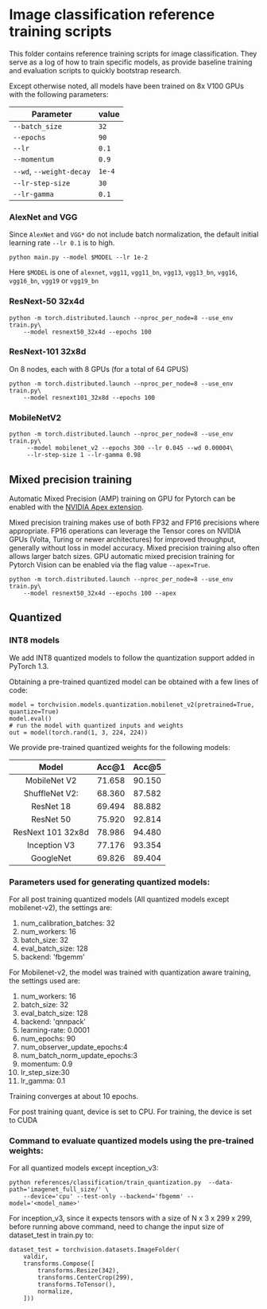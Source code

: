 # Image classification reference training scripts

This folder contains reference training scripts for image classification.
They serve as a log of how to train specific models, as provide baseline
training and evaluation scripts to quickly bootstrap research.

Except otherwise noted, all models have been trained on 8x V100 GPUs with 
the following parameters:

| Parameter                | value  |
| ------------------------ | ------ |
| `--batch_size`           | `32`   |
| `--epochs`               | `90`   |
| `--lr`                   | `0.1`  |
| `--momentum`             | `0.9`  |
| `--wd`, `--weight-decay` | `1e-4` |
| `--lr-step-size`         | `30`   |
| `--lr-gamma`             | `0.1`  |

### AlexNet and VGG

Since `AlexNet` and `VGG*` do not include batch normalization, the default
initial learning rate `--lr 0.1` is to high.

```
python main.py --model $MODEL --lr 1e-2
```

Here `$MODEL` is one of `alexnet`, `vgg11`, `vgg11_bn`, `vgg13`, `vgg13_bn`, 
`vgg16`, `vgg16_bn`, `vgg19` or `vgg19_bn`

### ResNext-50 32x4d
```
python -m torch.distributed.launch --nproc_per_node=8 --use_env train.py\
    --model resnext50_32x4d --epochs 100
```


### ResNext-101 32x8d

On 8 nodes, each with 8 GPUs (for a total of 64 GPUS)
```
python -m torch.distributed.launch --nproc_per_node=8 --use_env train.py\
    --model resnext101_32x8d --epochs 100
```


### MobileNetV2
```
python -m torch.distributed.launch --nproc_per_node=8 --use_env train.py\
     --model mobilenet_v2 --epochs 300 --lr 0.045 --wd 0.00004\
     --lr-step-size 1 --lr-gamma 0.98
```

## Mixed precision training
Automatic Mixed Precision (AMP) training on GPU for Pytorch can be enabled with the [NVIDIA Apex extension](https://github.com/NVIDIA/apex).

Mixed precision training makes use of both FP32 and FP16 precisions where appropriate. FP16 operations can leverage the Tensor cores on NVIDIA GPUs (Volta, Turing or newer architectures) for improved throughput, generally without loss in model accuracy. Mixed precision training also often allows larger batch sizes. GPU automatic mixed precision training for Pytorch Vision can be enabled via the flag value `--apex=True`.

```
python -m torch.distributed.launch --nproc_per_node=8 --use_env train.py\
    --model resnext50_32x4d --epochs 100 --apex
```

## Quantized
### INT8 models
We add INT8 quantized models to follow the quantization support added in PyTorch 1.3. 

Obtaining a pre-trained quantized model can be obtained with a few lines of code:
```
model = torchvision.models.quantization.mobilenet_v2(pretrained=True, quantize=True)
model.eval()
# run the model with quantized inputs and weights
out = model(torch.rand(1, 3, 224, 224))
```
We provide pre-trained quantized weights for the following models:

|       Model       |  Acc@1 |  Acc@5 |
|:-----------------:|:------:|:------:|
|    MobileNet V2   | 71.658 | 90.150 |
|   ShuffleNet V2:  | 68.360 | 87.582 |
|     ResNet 18     | 69.494 | 88.882 |
|     ResNet 50     | 75.920 | 92.814 |
| ResNext 101 32x8d | 78.986 | 94.480 |
|    Inception V3   | 77.176 | 93.354 |
|     GoogleNet     | 69.826 | 89.404 |

### Parameters used for generating quantized models:

For all post training quantized models (All quantized models except mobilenet-v2), the settings are:

1. num_calibration_batches: 32
2. num_workers: 16
3. batch_size: 32
4. eval_batch_size: 128
5. backend: 'fbgemm'

For Mobilenet-v2, the model was trained with quantization aware training, the settings used are:
1. num_workers: 16
2. batch_size: 32
3. eval_batch_size: 128
4. backend: 'qnnpack'
5. learning-rate: 0.0001
6. num_epochs: 90
7. num_observer_update_epochs:4
8. num_batch_norm_update_epochs:3
9. momentum: 0.9
10. lr_step_size:30
11. lr_gamma: 0.1

Training converges at about 10 epochs.

For post training quant, device is set to CPU. For training, the device is set to CUDA

### Command to evaluate quantized models using the pre-trained weights:
For all quantized models except inception_v3:
```
python references/classification/train_quantization.py  --data-path='imagenet_full_size/' \
    --device='cpu' --test-only --backend='fbgemm' --model='<model_name>'
```

For inception_v3, since it expects tensors with a size of N x 3 x 299 x 299, before running above command,
need to change the input size of dataset_test in train.py to:
```
dataset_test = torchvision.datasets.ImageFolder(
    valdir,
    transforms.Compose([
        transforms.Resize(342),
        transforms.CenterCrop(299),
        transforms.ToTensor(),
        normalize,
    ]))
```

